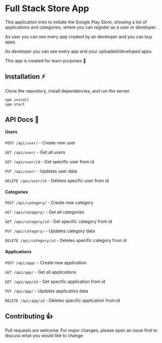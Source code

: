 # Full Stack Store App

This application tries to imitate the Google Play Store, showing a list of applications and categories, where you can register as a user or developer.

As user you can see every app created by an developer and you can buy apps.

As developer you can see every app and your uploaded/developed apps.

This app is created for learn purposes 📘

## Installation ⚡

Clone the repository, install dependencies, and run the server.

```bash
npm install
npm start
```

## API Docs 🐺

#### Users

`POST /api/user/` - Create new user

`GET /api/user/` - Get all users

`GET /api/user/id` - Get specific user from id

`PUT /api/user/` - Updates user data

`DELETE /api/user/id` - Deletes specific user from id

#### Categories

`POST /api/category/` - Create new category

`GET /api/category/` - Get all categories

`GET /api/category/id` - Get specific category from id

`PUT /api/category/` - Updates category data

`DELETE /api/category/id` - Deletes specific category from id

#### Applications

`POST /api/app/` - Create new application

`GET /api/app/` - Get all applications

`GET /api/app/id` - Get specific application from id

`PUT /api/app/` - Updates application data

`DELETE /api/app/id` - Deletes specific application from id

## Contributing 👍

Pull requests are welcome. For major changes, please open an issue first to discuss what you would like to change
